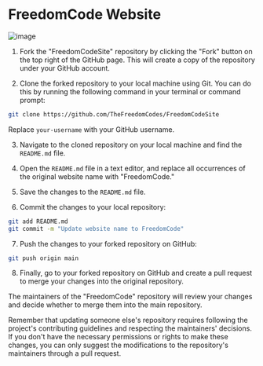 # FreedomCode Website

![image](https://github.com/TheFreedomCodes/FreedomCodeSite/assets/141323195/ce0d7deb-0f88-476f-bb52-880b04ba7518)

1. Fork the "FreedomCodeSite" repository by clicking the "Fork" button on the top right of the GitHub page. This will create a copy of the repository under your GitHub account.

2. Clone the forked repository to your local machine using Git. You can do this by running the following command in your terminal or command prompt:

```bash
git clone https://github.com/TheFreedomCodes/FreedomCodeSite
```

Replace `your-username` with your GitHub username.

3. Navigate to the cloned repository on your local machine and find the `README.md` file.

4. Open the `README.md` file in a text editor, and replace all occurrences of the original website name with "FreedomCode."

5. Save the changes to the `README.md` file.

6. Commit the changes to your local repository:

```bash
git add README.md
git commit -m "Update website name to FreedomCode"
```

7. Push the changes to your forked repository on GitHub:

```bash
git push origin main
```

8. Finally, go to your forked repository on GitHub and create a pull request to merge your changes into the original repository.

The maintainers of the "FreedomCode" repository will review your changes and decide whether to merge them into the main repository.

Remember that updating someone else's repository requires following the project's contributing guidelines and respecting the maintainers' decisions. If you don't have the necessary permissions or rights to make these changes, you can only suggest the modifications to the repository's maintainers through a pull request.
